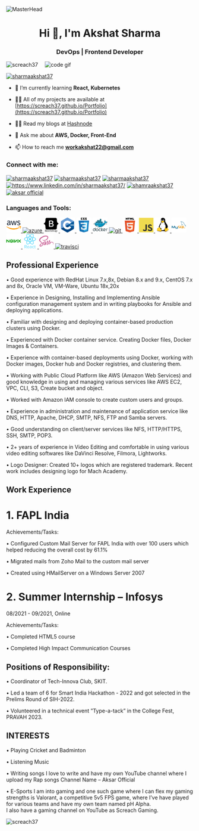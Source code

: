 ![MasterHead](https://www.tekkiwebsolutions.com/wp-content/uploads/devops-banner.svg)

<h1 align="center">Hi 👋, I'm Akshat Sharma</h1>
<h3 align="center">DevOps | Frontend Developer</h3>

<img align="right" alt="code gif" width="400" src="https://camo.githubusercontent.com/5ddf73ad3a205111cf8c686f687fc216c2946a75005718c8da5b837ad9de78c9/68747470733a2f2f7468756d62732e6766796361742e636f6d2f4576696c4e657874446576696c666973682d736d616c6c2e676966">
<p align="left"> <img src="https://komarev.com/ghpvc/?username=screach37&label=Profile%20views&color=0e75b6&style=flat" alt="screach37" /> </p>



<p align="left"> <a href="https://twitter.com/sharmaakshat37" target="blank"><img src="https://img.shields.io/twitter/follow/sharmaakshat37?logo=twitter&style=for-the-badge" alt="sharmaakshat37" /></a> </p>

- 🌱 I’m currently learning **React, Kubernetes**

- 👨‍💻 All of my projects are available at [https://screach37.github.io/Portfolio](https://screach37.github.io/Portfolio)

- 👨‍💻 Read my blogs at [Hashnode](https://devtodevops.hashnode.dev)

- 💬 Ask me about **AWS, Docker, Front-End**

- 📫 How to reach me **workakshat22@gmail.com**

<h3 align="left">Connect with me:</h3>
<p align="left">
<a href="https://twitter.com/sharmaakshat37" target="_blank"><img align="center" src="https://raw.githubusercontent.com/rahuldkjain/github-profile-readme-generator/master/src/images/icons/Social/twitter.svg" alt="sharmaakshat37" height="30" width="40" /></a>
  <a href="https://github.com/Screach37" target="_blank"><img align="center" src="https://raw.githubusercontent.com/rahuldkjain/github-profile-readme-generator/master/src/images/icons/Social/github.svg" alt="sharmaakshat37" height="30" width="40" /></a>
  <a href="https://devtodevops.hashnode.dev" target="_blank"><img align="center" src="https://raw.githubusercontent.com/rahuldkjain/github-profile-readme-generator/master/src/images/icons/Social/hashnode.svg" alt="sharmaakshat37" height="30" width="40" /></a>
<a href="https://linkedin.com/in/sharmaakshat37/" target="_blank"><img align="center" src="https://raw.githubusercontent.com/rahuldkjain/github-profile-readme-generator/master/src/images/icons/Social/linked-in-alt.svg" alt="https://www.linkedin.com/in/sharmaakshat37/" height="30" width="40" /></a>
<a href="https://instagram.com/shamraakshat37" target="_blank"><img align="center" src="https://raw.githubusercontent.com/rahuldkjain/github-profile-readme-generator/master/src/images/icons/Social/instagram.svg" alt="shamraakshat37" height="30" width="40" /></a>
<a href="https://www.youtube.com/channel/UC23Zflxv1K6Ouq-U7fPxSbg" target="_blank"><img align="center" src="https://raw.githubusercontent.com/rahuldkjain/github-profile-readme-generator/master/src/images/icons/Social/youtube.svg" alt="aksar official" height="30" width="40" /></a>
</p>

<h3 align="left">Languages and Tools:</h3>
<p align="left"> <a href="https://aws.amazon.com" target="_blank" rel="noreferrer"> <img src="https://raw.githubusercontent.com/devicons/devicon/master/icons/amazonwebservices/amazonwebservices-original-wordmark.svg" alt="aws" width="40" height="40"/> </a> <a href="https://azure.microsoft.com/en-in/" target="_blank" rel="noreferrer"> <img src="https://www.vectorlogo.zone/logos/microsoft_azure/microsoft_azure-icon.svg" alt="azure" width="40" height="40"/> </a> <a href="https://getbootstrap.com" target="_blank" rel="noreferrer"> <img src="https://raw.githubusercontent.com/devicons/devicon/master/icons/bootstrap/bootstrap-plain-wordmark.svg" alt="bootstrap" width="40" height="40"/> </a> <a href="https://www.w3schools.com/cpp/" target="_blank" rel="noreferrer"> <img src="https://raw.githubusercontent.com/devicons/devicon/master/icons/cplusplus/cplusplus-original.svg" alt="cplusplus" width="40" height="40"/> </a> <a href="https://www.w3schools.com/css/" target="_blank" rel="noreferrer"> <img src="https://raw.githubusercontent.com/devicons/devicon/master/icons/css3/css3-original-wordmark.svg" alt="css3" width="40" height="40"/> </a> <a href="https://www.docker.com/" target="_blank" rel="noreferrer"> <img src="https://raw.githubusercontent.com/devicons/devicon/master/icons/docker/docker-original-wordmark.svg" alt="docker" width="40" height="40"/> </a> <a href="https://git-scm.com/" target="_blank" rel="noreferrer"> <img src="https://www.vectorlogo.zone/logos/git-scm/git-scm-icon.svg" alt="git" width="40" height="40"/> </a> <a href="https://www.w3.org/html/" target="_blank" rel="noreferrer"> <img src="https://raw.githubusercontent.com/devicons/devicon/master/icons/html5/html5-original-wordmark.svg" alt="html5" width="40" height="40"/> </a> <a href="https://developer.mozilla.org/en-US/docs/Web/JavaScript" target="_blank" rel="noreferrer"> <img src="https://raw.githubusercontent.com/devicons/devicon/master/icons/javascript/javascript-original.svg" alt="javascript" width="40" height="40"/> </a> <a href="https://www.linux.org/" target="_blank" rel="noreferrer"> <img src="https://raw.githubusercontent.com/devicons/devicon/master/icons/linux/linux-original.svg" alt="linux" width="40" height="40"/> </a> <a href="https://www.mysql.com/" target="_blank" rel="noreferrer"> <img src="https://raw.githubusercontent.com/devicons/devicon/master/icons/mysql/mysql-original-wordmark.svg" alt="mysql" width="40" height="40"/> </a> <a href="https://www.nginx.com" target="_blank" rel="noreferrer"> <img src="https://raw.githubusercontent.com/devicons/devicon/master/icons/nginx/nginx-original.svg" alt="nginx" width="40" height="40"/> </a> <a href="https://reactjs.org/" target="_blank" rel="noreferrer"> <img src="https://raw.githubusercontent.com/devicons/devicon/master/icons/react/react-original-wordmark.svg" alt="react" width="40" height="40"/> </a> <a href="https://sass-lang.com" target="_blank" rel="noreferrer"> <img src="https://raw.githubusercontent.com/devicons/devicon/master/icons/sass/sass-original.svg" alt="sass" width="40" height="40"/> </a> <a href="https://travis-ci.org" target="_blank" rel="noreferrer"> <img src="https://www.vectorlogo.zone/logos/travis-ci/travis-ci-icon.svg" alt="travisci" width="40" height="40"/> </a> </p>

## Professional Experience

  •	Good experience with RedHat Linux 7.x,8x, Debian 8.x and 9.x, CentOS 7.x and 8x, Oracle VM, VM-Ware, Ubuntu 18x,20x
  
  •	Experience in Designing, Installing and Implementing Ansible configuration management system and in writing playbooks for Ansible and deploying applications.
  
  •	Familiar with designing and deploying container-based production clusters using Docker.
  
  •	Experienced with Docker container service. Creating Docker files, Docker Images & Containers.
  
  •	Experience with container-based deployments using Docker, working with Docker images, Docker hub and Docker registries, and clustering them.
  
  •	Working with Public Cloud Platform like AWS (Amazon Web Services) and good knowledge in using and managing various services like AWS EC2, VPC, CLI, S3, Create bucket and object.
 
  
  •	Worked with Amazon IAM console to create custom users and groups.
  
  •	Experience in administration and maintenance of application service like DNS, HTTP, Apache, DHCP, SMTP, NFS, FTP and Samba servers.
  
  •	Good understanding on client/server services like NFS, HTTP/HTTPS, SSH, SMTP, POP3.
  
  •	2+ years of experience in Video Editing and comfortable in using various video editing softwares like DaVinci Resolve, Filmora, Lightworks. 
  
  •	Logo Designer: Created 10+ logos which are registered trademark. Recent work includes designing logo for Mach Academy.
  

## Work Experience

# 1.	FAPL India 

  Achievements/Tasks:
  
  • Configured Custom Mail Server for FAPL India with over 100 users which helped reducing the overall cost by 61.1%

  • Migrated mails from Zoho Mail to the custom mail server

  • Created using HMailServer on a Windows Server 2007

  

# 2.	Summer Internship – Infosys

  08/2021 - 09/2021, Online
  
  Achievements/Tasks:
  
  •	Completed HTML5 course
  
  •	Completed High Impact Communication Courses
  

## Positions of Responsibility: 
  • Coordinator of Tech-Innova Club, SKIT.
  
  • Led a team of 6 for Smart India Hackathon - 2022 and got selected in the Prelims Round of SIH-2022.
  
  • Volunteered in a technical event ”Type-a-tack” in the College Fest, PRAVAH 2023.

## INTERESTS

  •	Playing Cricket and Badminton
  
  •	Listening Music
  
  •	Writing songs 
    I love to write and have my own YouTube channel where I upload my Rap songs
    Channel Name – Aksar Official
    
  •	E-Sports
    I am into gaming and one such game where I can flex my gaming strengths is Valorant, a competitive 5v5 FPS game, where I’ve have played for various teams and have my own team named pH Alpha.  
    I also have a gaming channel on YouTube as Screach Gaming.
  
  
<p><img align="left" src="https://github-readme-stats.vercel.app/api/top-langs?username=screach37&show_icons=true&locale=en&layout=compact" alt="screach37" /></p>

<!--<p>&nbsp;<img align="center" src="https://github-readme-stats.vercel.app/api?username=screach37&show_icons=true&locale=en" alt="screach37" /></p>-->

